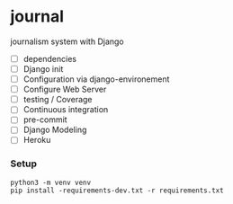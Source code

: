 # journal
journalism system with Django 
* [ ] dependencies 
* [ ] Django init 
* [ ] Configuration via django-environement 
* [ ] Configure Web Server 
* [ ] testing / Coverage 
* [ ] Continuous integration
* [ ] pre-commit  
* [ ] Django Modeling 
* [ ] Heroku 

### Setup 
```
python3 -m venv venv
pip install -requirements-dev.txt -r requirements.txt
```

